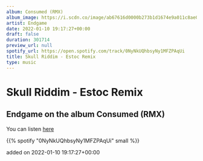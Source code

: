 ```yaml
---
album: Consumed (RMX)
album_image: https://i.scdn.co/image/ab67616d0000b273b1d1674e9a011c8ae057820c
artist: Endgame
date: 2022-01-10 19:17:27+00:00
draft: false
duration: 301714
preview_url: null
spotify_url: https://open.spotify.com/track/0NyNkUQhbsyNy1MFZPAqUi
title: Skull Riddim - Estoc Remix
type: music
---
```



# Skull Riddim - Estoc Remix

## Endgame on the album Consumed (RMX)

You can listen [here](https://open.spotify.com/track/0NyNkUQhbsyNy1MFZPAqUi)

{{% spotify "0NyNkUQhbsyNy1MFZPAqUi" small %}}

added on 2022-01-10 19:17:27+00:00